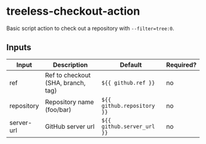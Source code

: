 # treeless-checkout-action

Basic script action to check out a repository with `--filter=tree:0`.

## Inputs

| Input      | Description                        | Default                    | Required? |
|------------|------------------------------------|----------------------------|-----------|
| ref        | Ref to checkout (SHA, branch, tag) | `${{ github.ref }}`        | no        |
| repository | Repository name (foo/bar)          | `${{ github.repository }}` | no        |
| server-url | GitHub server url                  | `${{ github.server_url }}` | no        |
